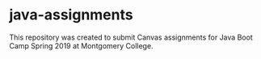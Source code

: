 # java-assignments
This repository was created to submit Canvas assignments for Java Boot Camp Spring 2019 at Montgomery College.
